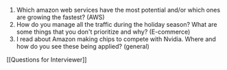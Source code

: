 1. Which amazon web services have the most potential and/or which ones are growing the fastest? (AWS)
2. How do you manage all the traffic during the holiday season? What are some things that you don't prioritize and why? (E-commerce)
3. I read about Amazon making chips to compete with Nvidia. Where and how do you see these being applied? (general)

[[Questions for Interviewer]]